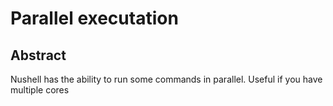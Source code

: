 # Parallel executation

## Abstract

Nushell has the ability to run some commands in parallel.
Useful if you have multiple cores
